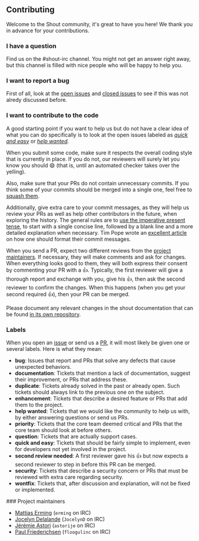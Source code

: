 ## Contributing

Welcome to the Shout community, it's great to have you here! We thank you in
advance for your contributions.

### I have a question

Find us on the #shout-irc channel. You might not get an answer right away, but
this channel is filled with nice people who will be happy to help you.

### I want to report a bug

First of all, look at the
[open issues](https://github.com/erming/shout/issues) and [closed
issues](https://github.com/erming/shout/issues?q=is%3Aissue+is%3Aclosed)
to see if this was not alredy discussed before.

### I want to contribute to the code

A good starting point if you want to help us but do not have a clear idea of
what you can do specifically is to
look at the open issues labeled as [*quick and
easy*](https://github.com/erming/shout/issues?q=is%3Aopen+is%3Aissue+label%3Abug+label%3A%22quick+and+easy%22)
or [*help
wanted*](https://github.com/erming/shout/issues?q=is%3Aopen+is%3Aissue+label%3Abug+label%3A%22help+wanted%22).

When you submit some code, make sure it respects the overall coding style that
is currently in place. If you do not, our reviewers will surely let you know you
should :smile: (that is, until an automated checker takes over the yelling).

Also, make sure that your PRs do not contain unnecessary commits. If you think
some of your commits should be merged into a single one, feel free to [squash
them](https://git-scm.com/book/en/v2/Git-Tools-Rewriting-History).

Additionally, give extra care to your commit messages, as they will help us
review your PRs as well as help other contributors in the future, when exploring
the history. The general rules are to [use the imperative present
tense](https://git-scm.com/book/ch5-2.html#Commit-Guidelines), to start with a
single concise line, followed by a blank line and a more detailed explanation
when necessary. Tim Pope wrote an [excellent
article](http://tbaggery.com/2008/04/19/a-note-about-git-commit-messages.html)
on how one should format their commit messages.

When you send a PR, expect two different reviews from the [project
maintainers](https://github.com/erming/shout/blob/master/CONTRIBUTING.md#project-maintainers).
If necessary, they will make comments and ask for changes. When everything looks
good to them, they will both express their consent by commenting your PR with a
:+1:. Typically, the first reviewer will give a thorough report and exchange
with you, give his :+1:, then ask the second reviewer to confirm the changes.
When this happens (when you get your second required :+1:), then your PR can be
merged.

Please document any relevant changes in the shout documentation that can be
found [in its own repository](https://github.com/erming/shout-website).

### Labels

When you open an [issue](https://github.com/erming/shout/issues) or send us a
[PR](https://github.com/erming/shout/pulls), it will most likely be given one or
several labels. Here is what they mean:

- **bug**: Issues that report and PRs that solve any defects that cause
  unexpected behaviors.
- **documentation**: Tickets that mention a lack of documentation, suggest their
  improvement, or PRs that address these.
- **duplicate**: Tickets already solved in the past or already open. Such
  tickets should always link to the previous one on the subject.
- **enhancement**: Tickets that describe a desired feature or PRs that add them
  to the project.
- **help wanted**: Tickets that we would like the community to help us with, by
  either answering questions or send us PRs.
- **priority**: Tickets that the core team deemed critical and PRs that the core
  team should look at before others.
- **question**: Tickets that are actually support cases.
- **quick and easy**: Tickets that should be fairly simple to implement, even
  for developers not yet involved in the project.
- **second review needed**: A first reviewer gave his :+1: but now expects a
  second reviewer to step in before this PR can be merged.
- **security**: Tickets that describe a security concern or PRs that must be
  reviewed with extra care regarding security.
- **wontfix**: Tickets that, after discussion and explanation, will not be fixed
  or implemented.

### Project maintainers

- [Mattias Erming](https://github.com/erming) (`erming` on IRC)
- [Jocelyn Delalande](https://github.com/JocelynDelalande) (`JocelynD` on IRC)
- [Jérémie Astori](https://github.com/astorije) (`astorije` on IRC)
- [Paul Friederichsen](https://github.com/floogulinc) (`floogulinc` on IRC)
